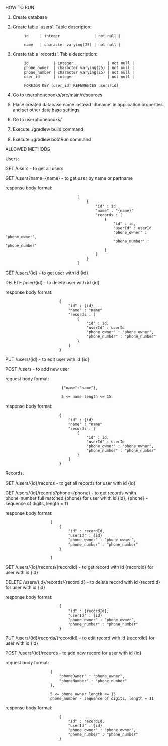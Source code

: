 HOW TO RUN

1. Create database
2. Create table 'users'. Table descripion:

            id     | integer               | not null | 

            name   | character varying(25) | not null | 

 
 3. Create table 'records'. Table description:

             id           | integer               | not null |
             phone_owner  | character varying(25) | not null | 
             phone_number | character varying(25) | not null | 
             user_id      | integer               | not null | 

             FOREIGN KEY (user_id) REFERENCES users(id)
 
 4. Go to userphonebooks/src/main/resources
 5. Place created database name instead 'dbname' in application.properties and set other data base settings
 6. Go to userphonebooks/
 7. Execute ./gradlew build command 
 8. Execute ./gradlew bootRun command



ALLOWED METHODS

Users:

GET /users - to get all users

GET /users?name={name} - to get user by name or partname

response body format: 

                                    [
                                        {   
                                            "id" : id
                                            "name" : "{name}"
                                            "records : [
                                                {
                                                    "id" : id,
                                                    "userId" : userId
                                                    "phone_owner" : "phone_owner",
                                                    "phone_number" : "phone_number"
                                                }
                                            ]
                                        }
                                    ]

GET /users/{id} - to get user with id {id}

DELETE /user/{id} - to delete user with id {id}

response body format:
                
                            {   
                                "id" : {id}
                                "name" : "name"
                                "records : [
                                    {
                                        "id" : id,
                                        "userId" : userId
                                        "phone_owner" : "phone_owner",
                                        "phone_number" : "phone_number"
                                    }
                                ]
                            }



PUT /users/{id} - to edit user with id {id}

POST /users - to add new user

request body format: 

                             {"name":"name"}, 

                             5 <= name length <= 15 

response body format:
                
                            {   
                                "id" : {id}
                                "name" : "name"
                                "records : [
                                    {
                                        "id" : id,
                                        "userId" : userId
                                        "phone_owner" : "phone_owner",
                                        "phone_number" : "phone_number"
                                    }
                                ]
                            }
                            

Records:

GET /users/{id}/records - to get all records for user with id {id}

GET /users/{id}/records?phone={phone} - to get records whith phone_number full matched {phone} for user whith id {id}, 
                                        {phone} - sequence of digits, length = 11


response body format: 
            
                        [
                            {
                                "id" : recordId,
                                "userId" : {id}
                                "phone_owner" : "phone_owner",
                                "phone_number" : "phone_number"
                            }

                        ]
           
GET /users/{id}/records/{recordId} - to get record with id {recordId} for user with id {id}

DELETE /users/{id}/records/{recordId} - to delete record with id {recordId} for user with id {id}

response body format: 
           
                            {
                                "id" : {recordId},
                                "userId" : {id}
                                "phone_owner" : "phone_owner",
                                "phone_number" : "phone_number"
                            }


PUT /users/{id}/records/{recordId} - to edit record with id {recordId} for user with id {id}

POST /users/{id}/records - to add new record for user with id {id}

request body format: 
                    
                        {
                            "phoneOwner" : "phone_owner",
                            "phoneNumber" : "phone_number"
                        }, 

                        5 <= phone_owner length <= 15
                        phone_number - sequence of digits, length = 11
                        
response body format: 
           
                            {
                                "id" : recordId,
                                "userId" : {id}
                                "phone_owner" : "phone_owner",
                                "phone_number" : "phone_number"
                            } 

